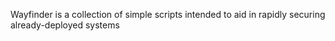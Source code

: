 Wayfinder is a collection of simple scripts intended to aid in rapidly securing already-deployed systems
